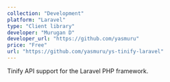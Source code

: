 ```yaml
---
collection: "Development"
platform: "Laravel"
type: "Client library"
developer: "Murugan D"
developer_url: "https://github.com/yasmuru"
price: "Free"
url: "https://github.com/yasmuru/ys-tinify-laravel"
---
```


Tinify API support for the Laravel PHP framework.
